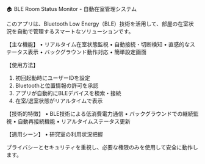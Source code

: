 🏠 BLE Room Status Monitor - 自動在室管理システム

このアプリは、Bluetooth Low Energy（BLE）技術を活用して、部屋の在室状況を自動で管理するスマートなソリューションです。

【主な機能】
• リアルタイム在室状態監視
• 自動接続・切断検知
• 直感的なステータス表示
• バックグラウンド動作対応
• 簡単設定画面

【使用方法】
1. 初回起動時にユーザーIDを設定
2. Bluetoothと位置情報の許可を承認
3. アプリが自動的にBLEデバイスを検索・接続
4. 在室/退室状態がリアルタイムで表示

【技術的特徴】
• BLE技術による低消費電力通信
• バックグラウンドでの継続監視
• 自動再接続機能
• リアルタイムステータス更新

【適用シーン】
• 研究室の利用状況把握

プライバシーとセキュリティを重視し、必要な権限のみを使用して安全に動作します。
